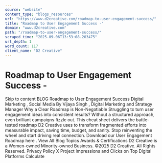 ```yaml
---
source: "website"
content_type: "blogs_resources"
url: "https://www.d2creative.com/roadmap-to-user-engagement-success/"
title: "Roadmap to User Engagement Success -"
domain: "www.d2creative.com"
path: "/roadmap-to-user-engagement-success/"
scraped_time: "2025-09-06T13:53:08.203475"
url_depth: 1
word_count: 117
client_name: "D2 Creative"
---
```


# Roadmap to User Engagement Success -

Skip to content BLOG Roadmap to User Engagement Success Digital Marketing , Social Media By Vijaya Singh , Digital Marketing and Strategy Manager Why a Clear Roadmap is Non-Negotiable Struggling to turn user engagement ideas into consistent results? Without a structured approach, even brilliant campaigns fizzle out. This cheat sheet delivers the battle-tested roadmap D2 Creative uses to transform fragmented efforts into measurable impact, saving time, budget, and sanity. Stop reinventing the wheel and start driving real connection. Download our User Engagement Roadmap here . View All Blog Topics Awards & Certifications D2 Creative is a Women-owned Minority-owned Business. ©2025 D2 Creative. All Rights Reserved. Privacy Policy X Project Impressions and Clicks on Top Digital Platforms Calculate